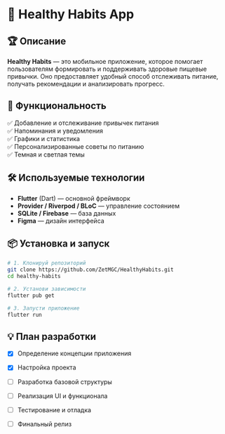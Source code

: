 # 📱 Healthy Habits App

## 🏆 Описание
**Healthy Habits** — это мобильное приложение, которое помогает пользователям формировать и поддерживать здоровые пищевые привычки. Оно предоставляет удобный способ отслеживать питание, получать рекомендации и анализировать прогресс.

## 🚀 Функциональность
✅ Добавление и отслеживание привычек питания  
✅ Напоминания и уведомления  
✅ Графики и статистика  
✅ Персонализированные советы по питанию  
✅ Темная и светлая темы

## 🛠️ Используемые технологии
- **Flutter** (Dart) — основной фреймворк
- **Provider / Riverpod / BLoC** — управление состоянием
- **SQLite / Firebase** — база данных
- **Figma** — дизайн интерфейса

## 📦 Установка и запуск
```bash
# 1. Клонируй репозиторий
git clone https://github.com/ZetMGC/HealthyHabits.git
cd healthy-habits

# 2. Установи зависимости
flutter pub get

# 3. Запусти приложение
flutter run
```

## 💡 План разработки
- [x] Определение концепции приложения
- [x] Настройка проекта
- [ ] Разработка базовой структуры
- [ ] Реализация UI и функционала
- [ ] Тестирование и отладка
- [ ] Финальный релиз


